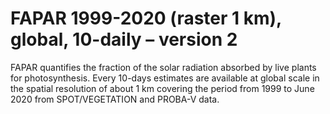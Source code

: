 #  FAPAR 1999-2020 (raster 1 km), global, 10-daily – version 2

FAPAR quantifies the fraction of the solar radiation absorbed by live plants for photosynthesis. Every 10-days estimates are available at global scale in the spatial resolution of about 1 km covering the period from 1999 to June 2020 from SPOT/VEGETATION and PROBA-V data.
